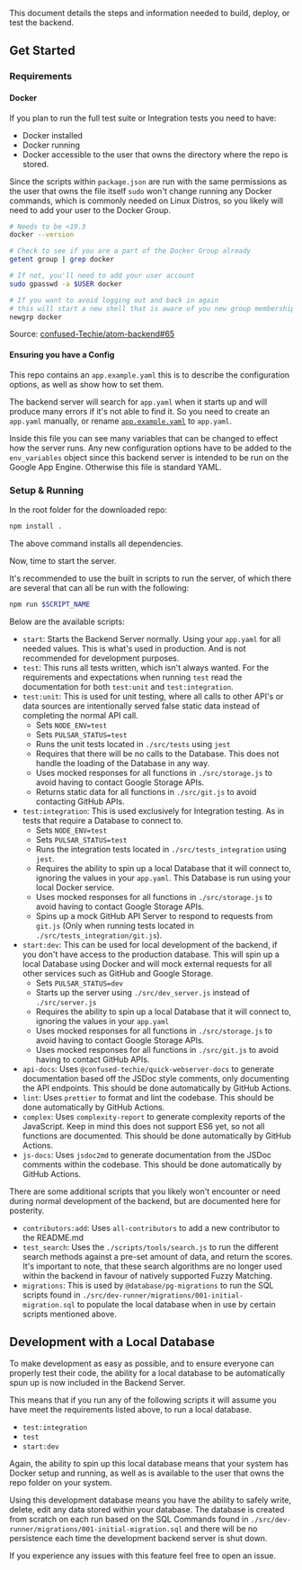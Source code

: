 
This document details the steps and information needed to build, deploy, or test the backend.

## Get Started

### Requirements

#### Docker

If you plan to run the full test suite or Integration tests you need to have:

* Docker installed
* Docker running
* Docker accessible to the user that owns the directory where the repo is stored.


Since the scripts within `package.json` are run with the same permissions as the user that owns the file itself `sudo` won't change running any Docker commands, which is commonly needed on Linux Distros, so you likely will need to add your user to the Docker Group.

```bash
# Needs to be <19.3
docker --version

# Check to see if you are a part of the Docker Group already
getent group | grep docker

# If not, you'll need to add your user account
sudo gpasswd -a $USER docker

# If you want to avoid logging out and back in again
# this will start a new shell that is aware of you new group membership
newgrp docker
```

Source: [confused-Techie/atom-backend#65](https://github.com/confused-Techie/atom-backend/issues/65)

#### Ensuring you have a Config

This repo contains an `app.example.yaml` this is to describe the configuration options, as well as show how to set them.

The backend server will search for `app.yaml` when it starts up and will produce many errors if it's not able to find it. So you need to create an `app.yaml` manually, or rename [`app.example.yaml`](../app.example.yaml) to `app.yaml`.

Inside this file you can see many variables that can be changed to effect how the server runs. Any new configuration options have to be added to the `env_variables` object since this backend server is intended to be run on the Google App Engine. Otherwise this file is standard YAML.

### Setup & Running

In the root folder for the downloaded repo:

```bash
npm install .
```

The above command installs all dependencies.

Now, time to start the server.

It's recommended to use the built in scripts to run the server, of which there are several that can all be run with the following:

```bash
npm run $SCRIPT_NAME
```

Below are the available scripts:

* `start`: Starts the Backend Server normally. Using your `app.yaml` for all needed values. This is what's used in production. And is not recommended for development purposes.
* `test`: This runs all tests written, which isn't always wanted. For the requirements and expectations when running `test` read the documentation for both `test:unit` and `test:integration`.
* `test:unit`: This is used for unit testing, where all calls to other API's or data sources are intentionally served false static data instead of completing the normal API call.
  - Sets `NODE_ENV=test`
  - Sets `PULSAR_STATUS=test`
  - Runs the unit tests located in `./src/tests` using `jest`
  - Requires that there will be no calls to the Database. This does not handle the loading of the Database in any way.
  - Uses mocked responses for all functions in `./src/storage.js` to avoid having to contact Google Storage APIs.
  - Returns static data for all functions in `./src/git.js` to avoid contacting GitHub APIs.
* `test:integration`: This is used exclusively for Integration testing. As in tests that require a Database to connect to.
  - Sets `NODE_ENV=test`
  - Sets `PULSAR_STATUS=test`
  - Runs the integration tests located in `./src/tests_integration` using `jest`.
  - Requires the ability to spin up a local Database that it will connect to, ignoring the values in your `app.yaml`. This Database is run using your local Docker service.
  - Uses mocked responses for all functions in `./src/storage.js` to avoid having to contact Google Storage APIs.
  - Spins up a mock GitHub API Server to respond to requests from `git.js` (Only when running tests located in `./src/tests_integration/git.js`).
* `start:dev`: This can be used for local development of the backend, if you don't have access to the production database. This will spin up a local Database using Docker and will mock external requests for all other services such as GitHub and Google Storage.
  - Sets `PULSAR_STATUS=dev`
  - Starts up the server using `./src/dev_server.js` instead of `./src/server.js`
  - Requires the ability to spin up a local Database that it will connect to, ignoring the values in your `app.yaml`
  - Uses mocked responses for all functions in `./src/storage.js` to avoid having to contact Google Storage APIs.
  - Uses mocked responses for all functions in `./src/git.js` to avoid having to contact GitHub APIs.
* `api-docs`: Uses `@confused-techie/quick-webserver-docs` to generate documentation based off the JSDoc style comments, only documenting the API endpoints. This should be done automatically by GitHub Actions.
* `lint`: Uses `prettier` to format and lint the codebase. This should be done automatically by GitHub Actions.
* `complex`: Uses `complexity-report` to generate complexity reports of the JavaScript. Keep in mind this does not support ES6 yet, so not all functions are documented. This should be done automatically by GitHub Actions.
* `js-docs`: Uses `jsdoc2md` to generate documentation from the JSDoc comments within the codebase. This should be done automatically by GitHub Actions.

There are some additional scripts that you likely won't encounter or need during normal development of the backend, but are documented here for posterity.

* `contributors:add`: Uses `all-contributors` to add a new contributor to the README.md
* `test_search`: Uses the `./scripts/tools/search.js` to run the different search methods against a pre-set amount of data, and return the scores. It's important to note, that these search algorithms are no longer used within the backend in favour of natively supported Fuzzy Matching.
* `migrations`: This is used by `@database/pg-migrations` to run the SQL scripts found in `./src/dev-runner/migrations/001-initial-migration.sql` to populate the local database when in use by certain scripts mentioned above.

## Development with a Local Database

To make development as easy as possible, and to ensure everyone can properly test their code, the ability for a local database to be automatically spun up is now included in the Backend Server.

This means that if you run any of the following scripts it will assume you have meet the requirements listed above, to run a local database.

* `test:integration`
* `test`
* `start:dev`

Again, the ability to spin up this local database means that your system has Docker setup and running, as well as is available to the user that owns the repo folder on your system.

Using this development database means you have the ability to safely write, delete, edit any data stored within your database. The database is created from scratch on each run based on the SQL Commands found in `./src/dev-runner/migrations/001-initial-migration.sql` and there will be no persistence each time the development backend server is shut down.

If you experience any issues with this feature feel free to open an issue.
